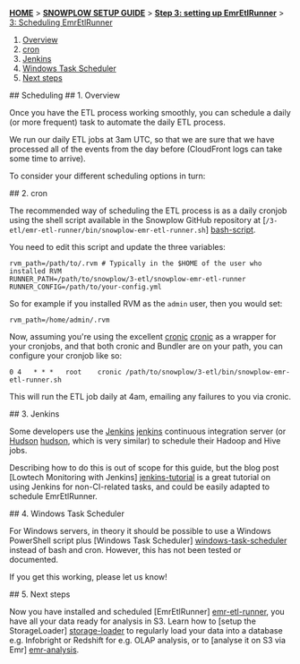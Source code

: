 <a name="top" />

[**HOME**](Home) > [**SNOWPLOW SETUP GUIDE**](Setting-up-Snowplow) > [**Step 3: setting up EmrEtlRunner**](Setting-up-EmrEtlRunner) > [3: Scheduling EmrEtlRunner](2-Scheduling-EmrEtlRunner)

1. [Overview](#scheduling-overview)
2. [cron](#cron)
3. [Jenkins](#jenkins)
4. [Windows Task Scheduler](#windows)
5. [Next steps](#next-steps)

<a name="scheduling"/>
## Scheduling

<a name="scheduling-overview"/>
## 1. Overview

Once you have the ETL process working smoothly, you can schedule a daily
(or more frequent) task to automate the daily ETL process.

We run our daily ETL jobs at 3am UTC, so that we are sure that we have
processed all of the events from the day before (CloudFront logs can
take some time to arrive).

To consider your different scheduling options in turn:

<a name="cron"/>
## 2. cron

The recommended way of scheduling the ETL process is as a daily cronjob using the 
shell script available in the Snowplow GitHub repository at 
[`/3-etl/emr-etl-runner/bin/snowplow-emr-etl-runner.sh`] [bash-script].

You need to edit this script and update the three variables:

    rvm_path=/path/to/.rvm # Typically in the $HOME of the user who installed RVM
    RUNNER_PATH=/path/to/snowplow/3-etl/snowplow-emr-etl-runner
    RUNNER_CONFIG=/path/to/your-config.yml

So for example if you installed RVM as the `admin` user, then you would set:

    rvm_path=/home/admin/.rvm

Now, assuming you're using the excellent [cronic] [cronic] as a wrapper for 
your cronjobs, and that both cronic and Bundler are on your path, you can 
configure your cronjob like so:

    0 4   * * *   root    cronic /path/to/snowplow/3-etl/bin/snowplow-emr-etl-runner.sh

This will run the ETL job daily at 4am, emailing any failures to you via cronic.

<a name="jenkins"/>
## 3. Jenkins

Some developers use the [Jenkins] [jenkins] continuous integration server (or
[Hudson] [hudson], which is very similar) to schedule their Hadoop and Hive jobs.

Describing how to do this is out of scope for this guide, but the blog post
[Lowtech Monitoring with Jenkins] [jenkins-tutorial] is a great tutorial on using
Jenkins for non-CI-related tasks, and could be easily adapted to schedule
EmrEtlRunner.

<a name="windows"/>
## 4. Windows Task Scheduler

For Windows servers, in theory it should be possible to use a Windows PowerShell
script plus [Windows Task Scheduler] [windows-task-scheduler] instead of bash and cron. However, this has not been tested or documented.

If you get this working, please let us know!

<a name="next-steps" />
## 5. Next steps

Now you have installed and scheduled [EmrEtlRunner] [emr-etl-runner], you have all your data ready for analysis in S3. Learn how to [setup the StorageLoader] [storage-loader] to regularly load your data into a database e.g. Infobright or Redshift for e.g. OLAP analysis, or to [analyse it on S3 via Emr] [emr-analysis].


[emr-etl-runner]: https://github.com/snowplow/snowplow/tree/master/3-etl/emr-etl-runner
[hive-etl]: https://github.com/snowplow/snowplow/tree/master/3-etl/hive-etl
[trackers]: https://github.com/snowplow/snowplow/tree/master/1-trackers
[collectors]: https://github.com/snowplow/snowplow/tree/master/2-collectors
[getting-started]: http://snowplowanalytics.com/product/get-started.html

[git-install]: http://git-scm.com/book/en/Getting-Started-Installing-Git
[ruby-install]: http://www.ruby-lang.org/en/downloads/
[nokogiri-install]: http://nokogiri.org/tutorials/installing_nokogiri.html
[rubygems-install]: http://docs.rubygems.org/read/chapter/3

[config-yml]: https://github.com/snowplow/snowplow/blob/master/3-etl/emr-etl-runner/config/config.yml
[bash-script]: https://github.com/snowplow/snowplow/blob/master/3-etl/emr-etl-runner/bin/snowplow-emr-etl-runner.sh

[cronic]: http://habilis.net/cronic/
[jenkins]: http://jenkins-ci.org/
[hudson]: http://hudson-ci.org/
[jenkins-tutorial]: http://blog.lusis.org/blog/2012/01/23/lowtech-monitoring-with-jenkins/
[windows-task-scheduler]: http://en.wikipedia.org/wiki/Windows_Task_Scheduler#Task_Scheduler_2.0

[storage-loader]: https://github.com/snowplow/snowplow/wiki/Setting-up-Snowplow#wiki-step4
[emr-analysis]: https://github.com/snowplow/snowplow/wiki/Setting-up-Snowplow#wiki-step5